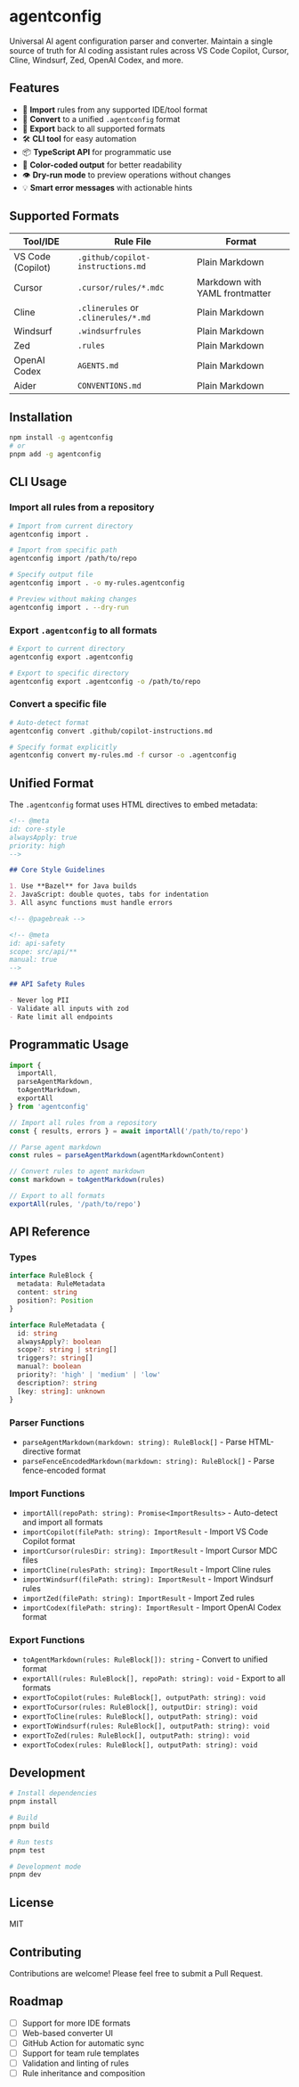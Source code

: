 # agentconfig

Universal AI agent configuration parser and converter. Maintain a single source of truth for AI coding assistant rules across VS Code Copilot, Cursor, Cline, Windsurf, Zed, OpenAI Codex, and more.

## Features

- 🔄 **Import** rules from any supported IDE/tool format
- 📝 **Convert** to a unified `.agentconfig` format
- 🚀 **Export** back to all supported formats
- 🛠️ **CLI tool** for easy automation
- 📦 **TypeScript API** for programmatic use
- 🎨 **Color-coded output** for better readability
- 👁️ **Dry-run mode** to preview operations without changes
- 💡 **Smart error messages** with actionable hints

## Supported Formats

| Tool/IDE | Rule File | Format |
|----------|-----------|---------|
| VS Code (Copilot) | `.github/copilot-instructions.md` | Plain Markdown |
| Cursor | `.cursor/rules/*.mdc` | Markdown with YAML frontmatter |
| Cline | `.clinerules` or `.clinerules/*.md` | Plain Markdown |
| Windsurf | `.windsurfrules` | Plain Markdown |
| Zed | `.rules` | Plain Markdown |
| OpenAI Codex | `AGENTS.md` | Plain Markdown |
| Aider | `CONVENTIONS.md` | Plain Markdown |

## Installation

```bash
npm install -g agentconfig
# or
pnpm add -g agentconfig
```

## CLI Usage

### Import all rules from a repository

```bash
# Import from current directory
agentconfig import .

# Import from specific path
agentconfig import /path/to/repo

# Specify output file
agentconfig import . -o my-rules.agentconfig

# Preview without making changes
agentconfig import . --dry-run
```

### Export `.agentconfig` to all formats

```bash
# Export to current directory
agentconfig export .agentconfig

# Export to specific directory
agentconfig export .agentconfig -o /path/to/repo
```

### Convert a specific file

```bash
# Auto-detect format
agentconfig convert .github/copilot-instructions.md

# Specify format explicitly
agentconfig convert my-rules.md -f cursor -o .agentconfig
```

## Unified Format

The `.agentconfig` format uses HTML directives to embed metadata:

```markdown
<!-- @meta
id: core-style
alwaysApply: true
priority: high
-->

## Core Style Guidelines

1. Use **Bazel** for Java builds
2. JavaScript: double quotes, tabs for indentation
3. All async functions must handle errors

<!-- @pagebreak -->

<!-- @meta
id: api-safety
scope: src/api/**
manual: true
-->

## API Safety Rules

- Never log PII
- Validate all inputs with zod
- Rate limit all endpoints
```

## Programmatic Usage

```typescript
import { 
  importAll, 
  parseAgentMarkdown, 
  toAgentMarkdown,
  exportAll 
} from 'agentconfig'

// Import all rules from a repository
const { results, errors } = await importAll('/path/to/repo')

// Parse agent markdown
const rules = parseAgentMarkdown(agentMarkdownContent)

// Convert rules to agent markdown
const markdown = toAgentMarkdown(rules)

// Export to all formats
exportAll(rules, '/path/to/repo')
```

## API Reference

### Types

```typescript
interface RuleBlock {
  metadata: RuleMetadata
  content: string
  position?: Position
}

interface RuleMetadata {
  id: string
  alwaysApply?: boolean
  scope?: string | string[]
  triggers?: string[]
  manual?: boolean
  priority?: 'high' | 'medium' | 'low'
  description?: string
  [key: string]: unknown
}
```

### Parser Functions

- `parseAgentMarkdown(markdown: string): RuleBlock[]` - Parse HTML-directive format
- `parseFenceEncodedMarkdown(markdown: string): RuleBlock[]` - Parse fence-encoded format

### Import Functions

- `importAll(repoPath: string): Promise<ImportResults>` - Auto-detect and import all formats
- `importCopilot(filePath: string): ImportResult` - Import VS Code Copilot format
- `importCursor(rulesDir: string): ImportResult` - Import Cursor MDC files
- `importCline(rulesPath: string): ImportResult` - Import Cline rules
- `importWindsurf(filePath: string): ImportResult` - Import Windsurf rules
- `importZed(filePath: string): ImportResult` - Import Zed rules
- `importCodex(filePath: string): ImportResult` - Import OpenAI Codex format

### Export Functions

- `toAgentMarkdown(rules: RuleBlock[]): string` - Convert to unified format
- `exportAll(rules: RuleBlock[], repoPath: string): void` - Export to all formats
- `exportToCopilot(rules: RuleBlock[], outputPath: string): void`
- `exportToCursor(rules: RuleBlock[], outputDir: string): void`
- `exportToCline(rules: RuleBlock[], outputPath: string): void`
- `exportToWindsurf(rules: RuleBlock[], outputPath: string): void`
- `exportToZed(rules: RuleBlock[], outputPath: string): void`
- `exportToCodex(rules: RuleBlock[], outputPath: string): void`

## Development

```bash
# Install dependencies
pnpm install

# Build
pnpm build

# Run tests
pnpm test

# Development mode
pnpm dev
```

## License

MIT

## Contributing

Contributions are welcome! Please feel free to submit a Pull Request.

## Roadmap

- [ ] Support for more IDE formats
- [ ] Web-based converter UI
- [ ] GitHub Action for automatic sync
- [ ] Support for team rule templates
- [ ] Validation and linting of rules
- [ ] Rule inheritance and composition